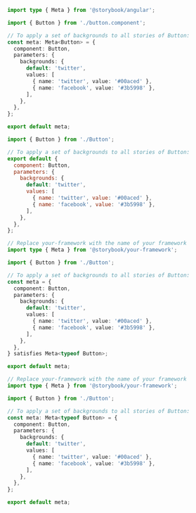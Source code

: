 ```ts filename="Button.stories.ts" renderer="angular" language="ts"
import type { Meta } from '@storybook/angular';

import { Button } from './button.component';

// To apply a set of backgrounds to all stories of Button:
const meta: Meta<Button> = {
  component: Button,
  parameters: {
    backgrounds: {
      default: 'twitter',
      values: [
        { name: 'twitter', value: '#00aced' },
        { name: 'facebook', value: '#3b5998' },
      ],
    },
  },
};

export default meta;
```

```js filename="Button.stories.js|jsx" renderer="common" language="js"
import { Button } from './Button';

// To apply a set of backgrounds to all stories of Button:
export default {
  component: Button,
  parameters: {
    backgrounds: {
      default: 'twitter',
      values: [
        { name: 'twitter', value: '#00aced' },
        { name: 'facebook', value: '#3b5998' },
      ],
    },
  },
};
```

```ts filename="Button.stories.ts|tsx" renderer="common" language="ts-4-9"
// Replace your-framework with the name of your framework
import type { Meta } from '@storybook/your-framework';

import { Button } from './Button';

// To apply a set of backgrounds to all stories of Button:
const meta = {
  component: Button,
  parameters: {
    backgrounds: {
      default: 'twitter',
      values: [
        { name: 'twitter', value: '#00aced' },
        { name: 'facebook', value: '#3b5998' },
      ],
    },
  },
} satisfies Meta<typeof Button>;

export default meta;
```

```ts filename="Button.stories.ts|tsx" renderer="common" language="ts"
// Replace your-framework with the name of your framework
import type { Meta } from '@storybook/your-framework';

import { Button } from './Button';

// To apply a set of backgrounds to all stories of Button:
const meta: Meta<typeof Button> = {
  component: Button,
  parameters: {
    backgrounds: {
      default: 'twitter',
      values: [
        { name: 'twitter', value: '#00aced' },
        { name: 'facebook', value: '#3b5998' },
      ],
    },
  },
};

export default meta;
```

